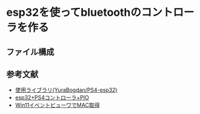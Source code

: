 # esp32を使ってbluetoothのコントローラを作る
## ファイル構成
## 参考文献
- [使用ライブラリ(YuraBogdan/PS4-esp32)](https://github.com/YuraBogdan/PS4-esp32)
- [esp32+PS4コントローラ+PIO](https://qiita.com/Ninagawa123/items/d8966092fe2abd3cba79)
- [Win11イベントビューワでMAC取得](https://scrapbox.io/luckYrat-develop/Windows11でBluetooth接続したデバイスのMACアドレスを調べる方法)